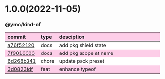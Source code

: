 
<style>
table{display:table;width:100%;}
table th:nth-of-type(1),table th:nth-of-type(2){width:12%;}
tr:nth-child(2n){background-color:#fdcee8;}
tr:nth-child(2n-1){background-color:white;}
th{background-color:#fdcee8;}
</style>


<a name="1.0.0"></a>
# 1.0.0(2022-11-05)
### @ymc/kind-of

<div align="center" style="margin-left: auto;margin-right: auto;background:white;">

commit|type|desciption
:----|:----|:----
[a76f52120](https://github.com/ymc-github/js-idea/commit/da76f521200aa20cb75a4bba77f84e7e58af3331)|docs|add pkg shield state
[7f9816303](https://github.com/ymc-github/js-idea/commit/17f9816303affed7df6cf9d56cf31f4ee2c7cbd5)|docs|add pkg scope at name
[6d268b341](https://github.com/ymc-github/js-idea/commit/36d268b34169b1fa0c73b51fd6e126a59cdb620e)|chore|update pack preset
[3d0823fdf](https://github.com/ymc-github/js-idea/commit/73d0823fdf0d3cbde8a555333c52efe99d0f5727)|feat|enhance typeof

</div>